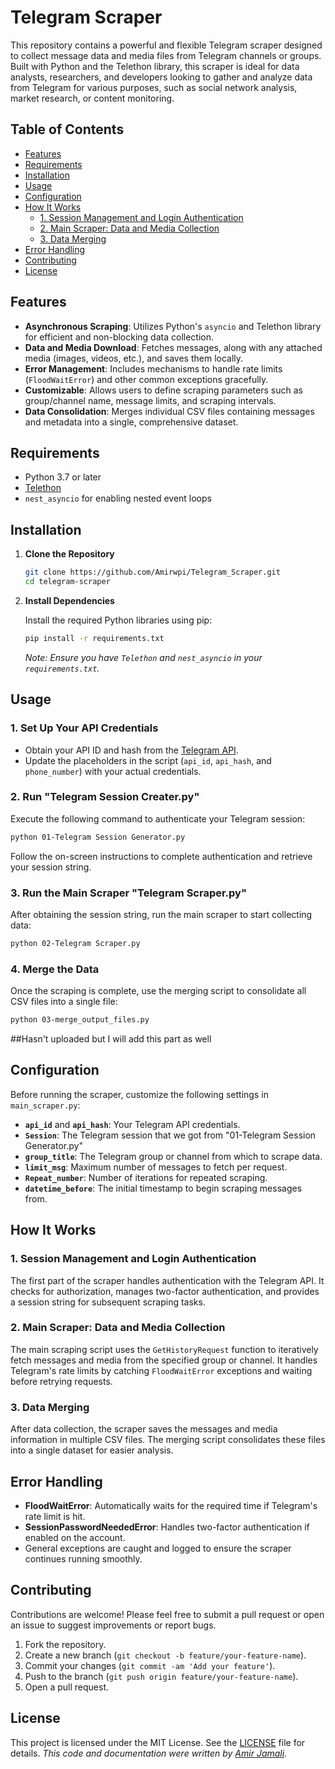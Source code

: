 # Telegram Scraper

This repository contains a powerful and flexible Telegram scraper designed to collect message data and media files from Telegram channels or groups. Built with Python and the Telethon library, this scraper is ideal for data analysts, researchers, and developers looking to gather and analyze data from Telegram for various purposes, such as social network analysis, market research, or content monitoring.


## Table of Contents

- [Features](#features)
- [Requirements](#requirements)
- [Installation](#installation)
- [Usage](#usage)
- [Configuration](#configuration)
- [How It Works](#how-it-works)
  - [1. Session Management and Login Authentication](#1-session-management-and-login-authentication)
  - [2. Main Scraper: Data and Media Collection](#2-main-scraper-data-and-media-collection)
  - [3. Data Merging](#3-data-merging)
- [Error Handling](#error-handling)
- [Contributing](#contributing)
- [License](#license)

## Features

- **Asynchronous Scraping**: Utilizes Python's `asyncio` and Telethon library for efficient and non-blocking data collection.
- **Data and Media Download**: Fetches messages, along with any attached media (images, videos, etc.), and saves them locally.
- **Error Management**: Includes mechanisms to handle rate limits (`FloodWaitError`) and other common exceptions gracefully.
- **Customizable**: Allows users to define scraping parameters such as group/channel name, message limits, and scraping intervals.
- **Data Consolidation**: Merges individual CSV files containing messages and metadata into a single, comprehensive dataset.

## Requirements

- Python 3.7 or later
- [Telethon](https://pypi.org/project/Telethon/)
- `nest_asyncio` for enabling nested event loops

## Installation

1. **Clone the Repository**

    ```sh
    git clone https://github.com/Amirwpi/Telegram_Scraper.git
    cd telegram-scraper
    ```

2. **Install Dependencies**

    Install the required Python libraries using pip:

    ```sh
    pip install -r requirements.txt
    ```

    *Note: Ensure you have `Telethon` and `nest_asyncio` in your `requirements.txt`.*

## Usage

### 1. Set Up Your API Credentials

- Obtain your API ID and hash from the [Telegram API](https://my.telegram.org/auth).
- Update the placeholders in the script (`api_id`, `api_hash`, and `phone_number`) with your actual credentials.

### 2. Run "Telegram Session Creater.py"

Execute the following command to authenticate your Telegram session:

```sh
python 01-Telegram Session Generator.py
```

Follow the on-screen instructions to complete authentication and retrieve your session string.

### 3. Run the Main Scraper "Telegram Scraper.py"

After obtaining the session string, run the main scraper to start collecting data:

```sh
python 02-Telegram Scraper.py
```

### 4. Merge the Data

Once the scraping is complete, use the merging script to consolidate all CSV files into a single file:

```sh
python 03-merge_output_files.py
```
##Hasn't uploaded but I will add this part as well


## Configuration

Before running the scraper, customize the following settings in `main_scraper.py`:

- **`api_id`** and **`api_hash`**: Your Telegram API credentials.
- **`Session`**: The Telegram session that we got from "01-Telegram Session Generator.py"
- **`group_title`**: The Telegram group or channel from which to scrape data.
- **`limit_msg`**: Maximum number of messages to fetch per request.
- **`Repeat_number`**: Number of iterations for repeated scraping.
- **`datetime_before`**: The initial timestamp to begin scraping messages from.

## How It Works

### 1. Session Management and Login Authentication

The first part of the scraper handles authentication with the Telegram API. It checks for authorization, manages two-factor authentication, and provides a session string for subsequent scraping tasks.

### 2. Main Scraper: Data and Media Collection

The main scraping script uses the `GetHistoryRequest` function to iteratively fetch messages and media from the specified group or channel. It handles Telegram's rate limits by catching `FloodWaitError` exceptions and waiting before retrying requests.

### 3. Data Merging

After data collection, the scraper saves the messages and media information in multiple CSV files. The merging script consolidates these files into a single dataset for easier analysis.

## Error Handling

- **FloodWaitError**: Automatically waits for the required time if Telegram's rate limit is hit.
- **SessionPasswordNeededError**: Handles two-factor authentication if enabled on the account.
- General exceptions are caught and logged to ensure the scraper continues running smoothly.

## Contributing

Contributions are welcome! Please feel free to submit a pull request or open an issue to suggest improvements or report bugs.

1. Fork the repository.
2. Create a new branch (`git checkout -b feature/your-feature-name`).
3. Commit your changes (`git commit -am 'Add your feature'`).
4. Push to the branch (`git push origin feature/your-feature-name`).
5. Open a pull request.

## License

This project is licensed under the MIT License. See the [LICENSE](LICENSE) file for details.
*This code and documentation were written by [Amir Jamali](https://github.com/Amirwpi).*
